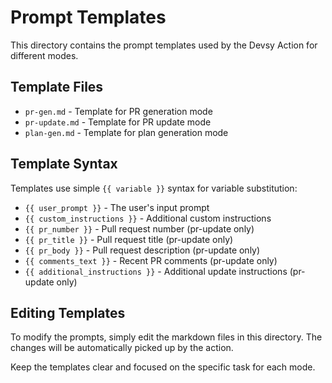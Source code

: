 # Prompt Templates

This directory contains the prompt templates used by the Devsy Action for different modes.

## Template Files

- `pr-gen.md` - Template for PR generation mode
- `pr-update.md` - Template for PR update mode
- `plan-gen.md` - Template for plan generation mode

## Template Syntax

Templates use simple `{{ variable }}` syntax for variable substitution:

- `{{ user_prompt }}` - The user's input prompt
- `{{ custom_instructions }}` - Additional custom instructions
- `{{ pr_number }}` - Pull request number (pr-update only)
- `{{ pr_title }}` - Pull request title (pr-update only)
- `{{ pr_body }}` - Pull request description (pr-update only)
- `{{ comments_text }}` - Recent PR comments (pr-update only)
- `{{ additional_instructions }}` - Additional update instructions (pr-update only)

## Editing Templates

To modify the prompts, simply edit the markdown files in this directory. The changes will be automatically picked up by the action.

Keep the templates clear and focused on the specific task for each mode.
